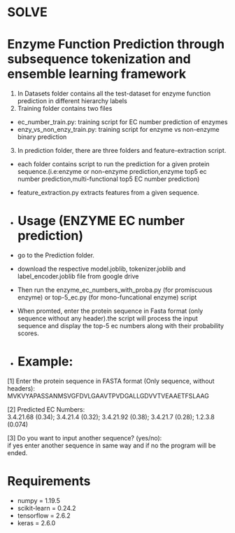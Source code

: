 # SOLVE
# Enzyme Function Prediction through subsequence tokenization and ensemble learning framework
1. In Datasets folder contains all the test-dataset for enzyme function prediction in different hierarchy labels
2. Training folder contains two files 
- ec_number_train.py: training script for EC number prediction of enzymes
- enzy_vs_non_enzy_train.py: training script for enzyme vs non-enzyme binary prediction
3. In prediction folder, there are three folders and feature-extraction script.
- each folder contains script to run the prediction for a given protein sequence.(i.e:enzyme or non-enzyme prediction,enzyme top5 ec number prediction,multi-functional top5 EC number prediction)
- feature_extraction.py extracts features from a given sequence.

- # Usage (ENZYME EC number prediction)
- go to the Prediction folder.
- download the respective model.joblib, tokenizer.joblib and label_encoder.joblib file from google drive
- Then run the enzyme_ec_numbers_with_proba.py (for promiscuous enzyme) or top-5_ec.py (for mono-funcational enzyme) script
- When promted, enter the protein sequence in Fasta format (only sequence without any header).the script will process the input sequence and display the top-5 ec numbers along with their probability scores.
- # Example:
[1] Enter the protein sequence in FASTA format (Only sequence, without headers):  
    MVKVYAPASSANMSVGFDVLGAAVTPVDGALLGDVVTVEAAETFSLAAG 
    
[2] Predicted EC Numbers:  
    3.4.21.68 (0.34); 3.4.21.4 (0.32); 3.4.21.92 (0.38); 3.4.21.7 (0.28); 1.2.3.8 (0.074)
    
[3] Do you want to input another sequence? (yes/no):  
    if yes enter another sequence in same way and if no the program will be ended.
# Requirements
- numpy = 1.19.5
- scikit-learn = 0.24.2
- tensorflow   = 2.6.2
- keras        = 2.6.0
